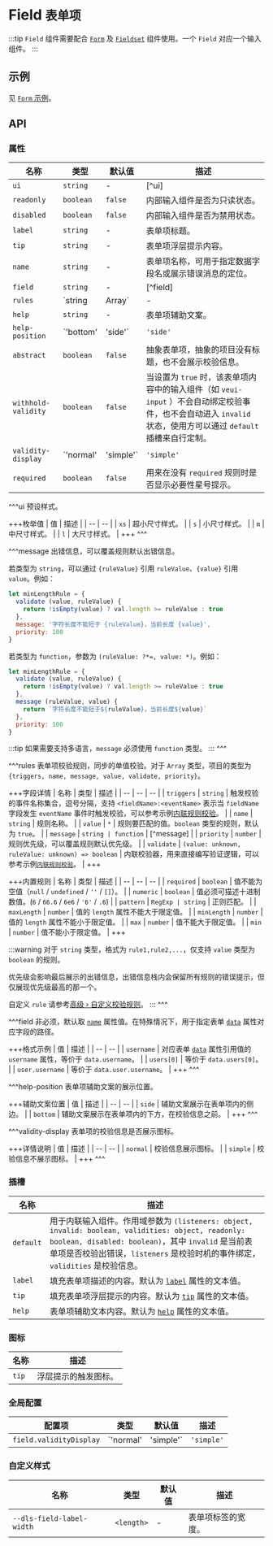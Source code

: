 # Field <small>表单项</small>

:::tip
`Field` 组件需要配合 [`Form`](./form) 及 [`Fieldset`](./fieldset) 组件使用。一个 `Field` 对应一个输入组件。
:::

## 示例

见 [`Form` 示例](./form#示例)。

## API

### 属性

| 名称 | 类型 | 默认值 | 描述 |
| -- | -- | -- | -- |
| ``ui`` | `string` | - | [^ui] |
| ``readonly`` | `boolean` | `false` | 内部输入组件是否为只读状态。 |
| ``disabled`` | `boolean` | `false` | 内部输入组件是否为禁用状态。 |
| ``label`` | `string` | - | 表单项标题。 |
| ``tip`` | `string` | - | 表单项浮层提示内容。 |
| ``name`` | `string` | - | 表单项名称，可用于指定数据字段名或展示错误消息的定位。 |
| ``field`` | `string` | - | [^field] |
| ``rules`` | `string | Array<Object>` | - | [^rules] |
| ``help`` | `string` | - | 表单项辅助文案。 |
| ``help-position`` | `'bottom' | 'side'` | `'side'` | [^help-position] |
| ``abstract`` | `boolean` | `false` | 抽象表单项，抽象的项目没有标题，也不会展示校验信息。 |
| ``withhold-validity`` | `boolean` | `false` | 当设置为 `true` 时，该表单项内容中的输入组件（如 `veui-input` ）不会自动绑定校验事件，也不会自动进入 `invalid` 状态，使用方可以通过 `default` 插槽来自行定制。 |
| ``validity-display`` | `'normal' | 'simple'` | `'simple'` | [^validity-display] |
| ``required`` | `boolean` | `false` | 用来在没有 `required` 规则时是否显示必要性星号提示。 |

^^^ui
预设样式。

+++枚举值
| 值 | 描述 |
| -- | -- |
| `xs` | 超小尺寸样式。 |
| `s` | 小尺寸样式。 |
| `m` | 中尺寸样式。 |
| `l` | 大尺寸样式。 |
+++
^^^

^^^message
出错信息，可以覆盖规则默认出错信息。

若类型为 `string`，可以通过 `{ruleValue}` 引用 `ruleValue`、`{value}` 引用 `value`。例如：

```js
let minLengthRule = {
  validate (value, ruleValue) {
    return !isEmpty(value) ? val.length >= ruleValue : true
  },
  message: '字符长度不能短于 {ruleValue}，当前长度 {value}',
  priority: 100
}
```

若类型为 `function`，参数为 `(ruleValue: ?*=, value: *)`。例如：

```js
let minLengthRule = {
  validate (value, ruleValue) {
    return !isEmpty(value) ? val.length >= ruleValue : true
  },
  message (ruleValue, value) {
    return `字符长度不能短于${ruleValue}，当前长度${value}`
  },
  priority: 100
}
```

:::tip
如果需要支持多语言，`message` 必须使用 `function` 类型。
:::
^^^

^^^rules
表单项校验规则，同步的单值校验。对于 `Array` 类型，项目的类型为 `{triggers, name, message, value, validate, priority}`。

+++字段详情
| 名称 | 类型 | 描述 |
| -- | -- | -- |
| `triggers` | `string` | 触发校验的事件名称集合，逗号分隔，支持 `<fieldName>:<eventName>` 表示当 `fieldName` 字段发生 `eventName` 事件时触发校验，可以参考示例[内联规则校验](./form#内联规则校验)。 |
| `name` | `string` | 规则名称。 |
| `value` | `*` | 规则要匹配的值。`boolean` 类型的规则，默认为 `true`。 |
| `message` | `string | function` | [^message] |
| `priority` | `number` | 规则优先级，可以覆盖规则默认优先级。 |
| `validate` | `(value: unknown, ruleValue: unknown) => boolean` | 内联校验器，用来直接编写验证逻辑，可以参考示例[`内联规则校验`](./form#内联规则校验)。 |
+++

+++内置规则
| 名称 | 类型 | 描述 |
| -- | -- | -- |
| `required` | `boolean` | 值不能为空值（`null` / `undefined` / `''` / `[]`）。 |
| `numeric` | `boolean` | 值必须可描述十进制数值。(`6` / `66.6` / `6e6` / `'6'` / `.6`) |
| `pattern` | `RegExp | string` | 正则匹配。 |
| `maxLength` | `number` | 值的 `length` 属性不能大于限定值。 |
| `minLength` | `number` | 值的 `length` 属性不能小于限定值。 |
| `max` | `number` | 值不能大于限定值。 |
| `min` | `number` | 值不能小于限定值。 |
+++

:::warning
对于 `string` 类型，格式为 `rule1,rule2,...`，仅支持 `value` 类型为 `boolean` 的规则。

优先级会影响最后展示的出错信息，出错信息栈内会保留所有规则的错误提示，但仅展现优先级最高的那一个。

自定义 `rule` 请参考[高级 › 自定义校验规则](../advanced/custom-rules)。
:::
^^^

^^^field
非必须，默认取 [`name`](#props-name) 属性值。在特殊情况下，用于指定表单 [`data`](./form#props-data) 属性对应字段的路径。

+++格式示例
| 值 | 描述 |
| -- | -- |
| `username` | 对应表单 [`data`](./form#props-data) 属性引用值的 `username` 属性，等价于 `data.username`。 |
| `users[0]` | 等价于 `data.users[0]`。 |
| `user.username` | 等价于 `data.user.username`。 |
+++
^^^

^^^help-position
表单项辅助文案的展示位置。

+++辅助文案位置
| 值 | 描述 |
| -- | -- |
| `side` | 辅助文案展示在表单项内的侧边。 |
| `bottom` | 辅助文案展示在表单项内的下方，在校验信息之前。 |
+++
^^^

^^^validity-display
表单项的校验信息是否展示图标。

+++详情说明
| 值 | 描述 |
| -- | -- |
| `normal` | 校验信息展示图标。 |
| `simple` | 校验信息不展示图标。 |
+++
^^^

### 插槽

| 名称 | 描述 |
| -- | -- |
| ``default`` | 用于内联输入组件。作用域参数为 `(listeners: object, invalid: boolean, validities: object, readonly: boolean, disabled: boolean)`，其中 `invalid` 是当前表单项是否校验出错误，`listeners` 是校验时机的事件绑定，`validities` 是校验信息。 |
| ``label`` | 填充表单项描述的内容。默认为 [`label`](#props-label) 属性的文本值。 |
| ``tip`` | 填充表单项浮层提示的内容。默认为 [`tip`](#props-tip) 属性的文本值。 |
| ``help`` | 表单项辅助文本内容。默认为 [`help`](#props-help) 属性的文本值。 |

### 图标

| 名称 | 描述 |
| -- | -- |
| ``tip`` | 浮层提示的触发图标。 |

### 全局配置

| 配置项 | 类型 | 默认值 | 描述 |
| -- | -- | -- | -- |
| ``field.validityDisplay`` | `'normal' | 'simple'` | `'simple'` | 见 [`validity-display`](#props-validity-display) 属性。 |

### 自定义样式

| 名称 | 类型 | 默认值 | 描述 |
| -- | -- | -- | -- |
| ``--dls-field-label-width`` | `<length>` | - | 表单项标签的宽度。 |
